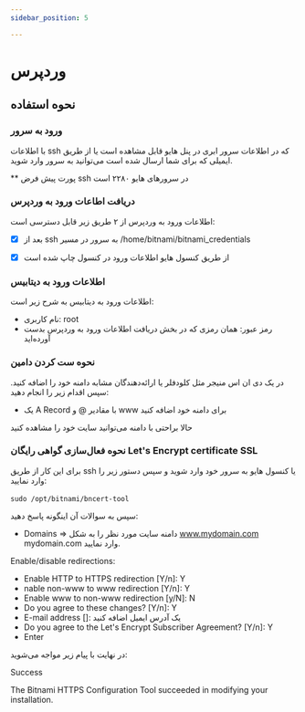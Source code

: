 ```yaml
---
sidebar_position: 5

---
```


# وردپرس


## نحوه استفاده

### ورود به سرور

با اطلاعات ssh که در اطلاعات سرور ابری در پنل هایو قابل مشاهده است یا از طریق ایمیلی که برای شما ارسال شده است ‌‌می‌توانید به سرور وارد شوید.

** پورت پیش فرض ssh در سرورهای هایو ۲۲۸۰ است

### دریافت اطاعات ورود به وردپرس

اطلاعات ورود به وردپرس از ۲ طریق زیر قابل دسترسی است:

- [x] بعد از ssh به سرور در مسیر <span dir="ltr">/home/bitnami/bitnami_credentials</span>
 


- [x] از طریق کنسول هایو اطلاعات ورود در کنسول چاپ شده است

### اطلاعات ورود به دیتابیس

اطلاعات ورود به دیتابیس به شرح زیر است:

- نام کاربری: root
- رمز عبور: همان رمزی که در بخش دریافت اطلاعات ورود به وردپرس بدست آورده‌اید

### نحوه ست کردن دامین

در یک دی ان اس منیجر مثل کلودفلر یا ارائه‌‌دهندگان مشابه دامنه خود را اضافه کنید. سپس اقدام زیر را انجام دهید:

- یک A Record با مقادیر @ و www برای دامنه خود اضافه کنید

حالا براحتی با دامنه می‌توانید سایت خود را مشاهده کنید

### نحوه فعال‌سازی گواهی رایگان Let's Encrypt certificate SSL

برای این کار از طریق ssh یا کنسول هایو به سرور خود وارد شوید و سپس دستور زیر را وارد نمایید:

‍‍``` sudo /opt/bitnami/bncert-tool ```

سپس به سوالات آن اینگونه پاسخ دهید:

- Domains => دامنه سایت مورد نظر را به شکل www.mydomain.com mydomain.com وارد نمایید.

Enable/disable redirections:

- Enable HTTP to HTTPS redirection [Y/n]: Y
- nable non-www to www redirection [Y/n]: Y
- Enable www to non-www redirection [y/N]: N
- Do you agree to these changes? [Y/n]: Y
- E-mail address []: یک آدرس ایمیل اضافه کنید
- Do you agree to the Let's Encrypt Subscriber Agreement? [Y/n]: Y
- Enter

 در نهایت با پیام زیر مواجه می‌شوید:
 
<p dir="ltr">

Success

The Bitnami HTTPS Configuration Tool succeeded in modifying your installation.
</p>



